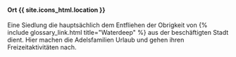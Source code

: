 ---
---
#### Ort  {{ site.icons_html.location }}

Eine Siedlung die hauptsächlich dem Entfliehen der Obrigkeit von {% include glossary_link.html title="Waterdeep" %} aus der beschäftigten Stadt dient.
Hier machen die Adelsfamilien Urlaub und gehen ihren Freizeitaktivitäten nach.
